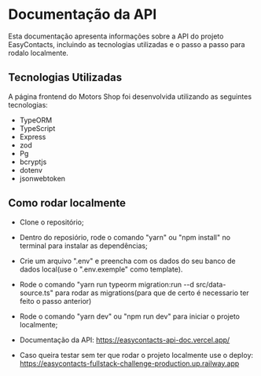 # Documentação da API

Esta documentação apresenta informações sobre a API do projeto EasyContacts, incluindo as tecnologias utilizadas e o passo a passo para rodalo localmente.

## Tecnologias Utilizadas

A página frontend do Motors Shop foi desenvolvida utilizando as seguintes tecnologias:

- TypeORM
- TypeScript
- Express
- zod
- Pg
- bcryptjs
- dotenv
- jsonwebtoken

## Como rodar localmente
- Clone o repositório;
- Dentro do reposiório, rode o comando "yarn" ou "npm install" no terminal para instalar as dependências;
- Crie um arquivo ".env" e preencha com os dados do seu banco de dados local(use o ".env.exemple" como template).
- Rode o comando "yarn run typeorm migration:run --d src/data-source.ts" para rodar as migrations(para que de certo é necessario ter feito o passo anterior)
- Rode o comando "yarn dev" ou "npm run dev" para iniciar o projeto localmente;

- Documentação da API: https://easycontacts-api-doc.vercel.app/
- Caso queira testar sem ter que rodar o projeto localmente use o deploy: https://easycontacts-fullstack-challenge-production.up.railway.app

